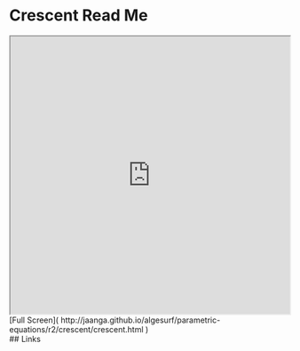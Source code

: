 Crescent Read Me
===

<iframe src='http://jaanga.github.io/algesurf/parametric-equations/r2/crescent/crescent.html' width=100% height=500px >
There is an `iframe` here. It is not visible when viewed on github.com/algesurf. To view, please see 'Project Links' below.
</iframe>
[Full Screen]( http://jaanga.github.io/algesurf/parametric-equations/r2/crescent/crescent.html )
<br>
## Links 
<http://www.3d-meier.de/tut3/Seite52.html>  
